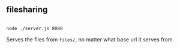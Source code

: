 ## filesharing

```

node ./server.js 8080
```

Serves the files from `files/`, no matter what base url it serves from.